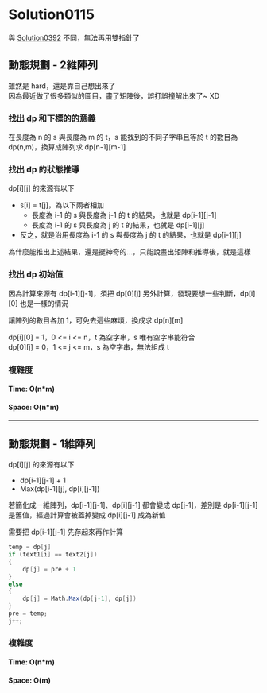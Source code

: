 # Solution0115

與 [Solution0392](../Solution0301_0500/Solution0392.md) 不同，無法再用雙指針了

## 動態規劃 - 2維陣列

雖然是 hard，還是靠自己想出來了  
因為最近做了很多類似的圖目，畫了矩陣後，誤打誤撞解出來了~ XD

### 找出 dp 和下標的的意義

在長度為 n 的 s 與長度為 m 的 t，s 能找到的不同子字串且等於 t 的數目為 dp(n,m)，換算成陣列求 dp[n-1][m-1]

### 找出 dp 的狀態推導

dp[i][j] 的來源有以下
- s[i] = t[j]，為以下兩者相加
  - 長度為 i-1 的 s 與長度為 j-1 的 t 的結果，也就是 dp[i-1][j-1]
  - 長度為 i-1 的 s 與長度為 j 的 t 的結果，也就是 dp[i-1][j]
- 反之，就是沿用長度為 i-1 的 s 與長度為 j 的 t 的結果，也就是 dp[i-1][j]

為什麼能推出上述結果，還是挺神奇的...，只能說畫出矩陣和推導後，就是這樣

### 找出 dp 初始值

因為計算來源有 dp[i-1][j-1]，須把 dp[0][j] 另外計算，發現要想一些判斷，dp[i][0] 也是一樣的情況

讓陣列的數目各加 1，可免去這些麻煩，換成求 dp[n][m]

dp[i][0] = 1，0 <= i <= n，t 為空字串，s 唯有空字串能符合  
dp[0][j] = 0，1 <= j <= m，s 為空字串，無法組成 t

### 複雜度

#### Time: O(n*m)

#### Space: O(n*m)

---

## 動態規劃 - 1維陣列

dp[i][j] 的來源有以下
- dp[i-1][j-1] + 1
- Max(dp[i-1][j], dp[i][j-1])

若簡化成一維陣列，dp[i-1][j-1]、dp[i][j-1] 都會變成 dp[j-1]，差別是 dp[i-1][j-1] 是舊值，經過計算會被蓋掉變成 dp[i][j-1] 成為新值

需要把 dp[i-1][j-1] 先存起來再作計算

```csharp
temp = dp[j]
if (text1[i] == text2[j])
{
    dp[j] = pre + 1
}
else
{
    dp[j] = Math.Max(dp[j-1], dp[j])
}
pre = temp;
j++;
```

### 複雜度

#### Time: O(n*m)

#### Space: O(m)
